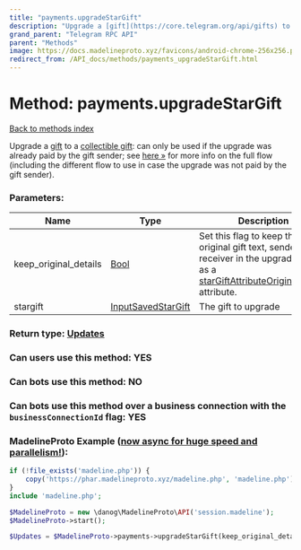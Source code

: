 ```yaml
---
title: "payments.upgradeStarGift"
description: "Upgrade a [gift](https://core.telegram.org/api/gifts) to a [collectible gift](https://core.telegram.org/api/gifts#collectible-gifts): can only be used if the upgrade was already paid by the gift sender; see [here »](https://core.telegram.org/api/gifts#upgrade-a-gift-to-a-collectible-gift) for more info on the full flow (including the different flow to use in case the upgrade was not paid by the gift sender)."
grand_parent: "Telegram RPC API"
parent: "Methods"
image: https://docs.madelineproto.xyz/favicons/android-chrome-256x256.png
redirect_from: /API_docs/methods/payments_upgradeStarGift.html
---
```

# Method: payments.upgradeStarGift
[Back to methods index](index.html)



Upgrade a [gift](https://core.telegram.org/api/gifts) to a [collectible gift](https://core.telegram.org/api/gifts#collectible-gifts): can only be used if the upgrade was already paid by the gift sender; see [here »](https://core.telegram.org/api/gifts#upgrade-a-gift-to-a-collectible-gift) for more info on the full flow (including the different flow to use in case the upgrade was not paid by the gift sender).

### Parameters:

| Name     |    Type       | Description | Required |
|----------|---------------|-------------|----------|
|keep\_original\_details|[Bool](/API_docs/types/Bool.html) | Set this flag to keep the original gift text, sender and receiver in the upgraded gift as a [starGiftAttributeOriginalDetails](../constructors/starGiftAttributeOriginalDetails.html) attribute. | Optional|
|stargift|[InputSavedStarGift](/API_docs/types/InputSavedStarGift.html) | The gift to upgrade | Yes|


### Return type: [Updates](/API_docs/types/Updates.html)

### Can users use this method: **YES**


### Can bots use this method: **NO**


### Can bots use this method over a business connection with the `businessConnectionId` flag: **YES**


### MadelineProto Example ([now async for huge speed and parallelism!](https://docs.madelineproto.xyz/docs/ASYNC.html)):


```php
if (!file_exists('madeline.php')) {
    copy('https://phar.madelineproto.xyz/madeline.php', 'madeline.php');
}
include 'madeline.php';

$MadelineProto = new \danog\MadelineProto\API('session.madeline');
$MadelineProto->start();

$Updates = $MadelineProto->payments->upgradeStarGift(keep_original_details: $Bool, stargift: $InputSavedStarGift, );
```

